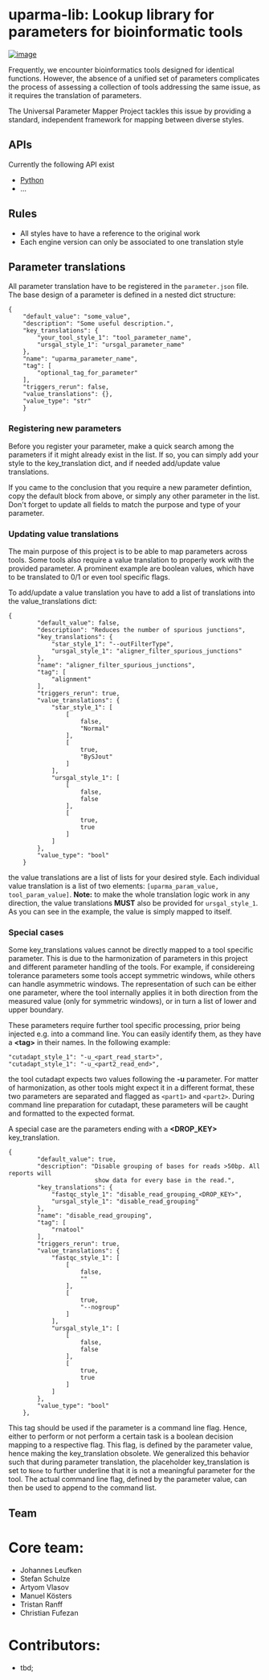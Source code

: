 uparma-lib: Lookup library for parameters for bioinformatic tools
=================================================================

[![image](https://github.com/uparma/uparma-lib/actions/workflows/json_integrity.yml/badge.svg)](https://github.com/uparma/uparma-lib/actions/workflows/json_integrity.yml)

Frequently, we encounter bioinformatics tools designed for identical functions. However, the absence of a 
unified set of parameters complicates the process of assessing a collection of tools addressing the same 
issue, as it requires the translation of parameters.

The Universal Parameter Mapper Project tackles this issue by providing a standard, independent framework for mapping between diverse styles.


APIs
----

Currently the following API exist
- [Python](https://github.com/uparma/uparma-py)
- ...


Rules
------
- All styles have to have a reference to the original work
- Each engine version can only be associated to one translation style

Parameter translations
------
 
All parameter translation have to be registered in the `parameter.json` file. The base design of a parameter is defined in a nested dict structure:

```
{
    "default_value": "some_value",
    "description": "Some useful description.",
    "key_translations": {
        "your_tool_style_1": "tool_parameter_name",
        "ursgal_style_1": "ursgal_parameter_name"
    },
    "name": "uparma_parameter_name",
    "tag": [
        "optional_tag_for_parameter"
    ],
    "triggers_rerun": false,
    "value_translations": {},
    "value_type": "str"
    }
```

### **Registering new parameters**

Before you register your parameter, make a quick search among the parameters if it might already exist in the list. If so, you can simply add your style to the key_translation dict, and if needed add/update value translations.

If you came to the conclusion that you require a new parameter defintion, copy the default block from above, or simply any other parameter in the list. Don't forget to update all fields to match the purpose and type of your parameter.

### **Updating value translations**

The main purpose of this project is to be able to map parameters across tools. Some tools also require a value translation to properly work with the provided parameter. A prominent example are boolean values, which have to be translated to 0/1 or even tool specific flags.

To add/update a value translation you have to add a list of translations into the value_translations dict:

```
{
        "default_value": false,
        "description": "Reduces the number of spurious junctions",
        "key_translations": {
            "star_style_1": "--outFilterType",
            "ursgal_style_1": "aligner_filter_spurious_junctions"
        },
        "name": "aligner_filter_spurious_junctions",
        "tag": [
            "alignment"
        ],
        "triggers_rerun": true,
        "value_translations": {
            "star_style_1": [
                [
                    false,
                    "Normal"
                ],
                [
                    true,
                    "BySJout"
                ]
            ],
            "ursgal_style_1": [
                [
                    false,
                    false
                ],
                [
                    true,
                    true
                ]
            ]
        },
        "value_type": "bool"
    }
```

the value translations are a list of lists for your desired style. Each individual value translation is a list of two elements: `[uparma_param_value, tool_param_value]`.
**Note:** to make the whole translation logic work in any direction, the value translations **MUST** also be provided for `ursgal_style_1`. As you can see in the example, the value is simply mapped to itself. 


### **Special cases**

Some key_translations values cannot be directly mapped to a tool specific parameter. This is due to the harmonization of parameters in this project and different parameter handling of the tools. For example, if considereing tolerance parameters some tools accept symmetric windows, while others can handle asymmetric windows. The representation of such can be either one parameter, where the tool internally applies it in both direction from the measured value (only for symmetric windows), or in turn a list of lower and upper boundary. 

These parameters require further tool specific processing, prior being injected e.g. into a command line. You can easily identify them, as they have a **\<tag\>** in their names. In the following example:
```
"cutadapt_style_1": "-u_<part_read_start>",
"cutadapt_style_1": "-u_<part2_read_end>",
```

the tool cutadapt expects two values following the **-u** parameter. For matter of harmonization, as other tools might expect it in a different format, these two parameters are separated and flagged as `<part1>` and `<part2>`. During command line preparation for cutadapt, these parameters will be caught and formatted to the expected format.

A special case are the parameters ending with a **\<DROP_KEY\>** key_translation. 

```
{
        "default_value": true,
        "description": "Disable grouping of bases for reads >50bp. All reports will 
                        show data for every base in the read.",
        "key_translations": {
            "fastqc_style_1": "disable_read_grouping_<DROP_KEY>",
            "ursgal_style_1": "disable_read_grouping"
        },
        "name": "disable_read_grouping",
        "tag": [
            "rnatool"
        ],
        "triggers_rerun": true,
        "value_translations": {
            "fastqc_style_1": [
                [
                    false,
                    ""
                ],
                [
                    true,
                    "--nogroup"
                ]
            ],
            "ursgal_style_1": [
                [
                    false,
                    false
                ],
                [
                    true,
                    true
                ]
            ]
        },
        "value_type": "bool"
    },
```

This tag should be used if the parameter is a command line flag. Hence, either to perform or not perform a certain task is a boolean decision mapping to a respective flag. This flag, is defined by the parameter value, hence making the key_translation obsolete. We generalized this behavior such that during parameter translation, the placeholder key_translation is set to `None` to further underline that it is not a meaningful parameter for the tool. The actual command line flag, defined by the parameter value, can then be used to append to the command list.


Team
----

# Core team:

- Johannes Leufken
- Stefan Schulze
- Artyom Vlasov
- Manuel Kösters
- Tristan Ranff
- Christian Fufezan

# Contributors:

- tbd;
